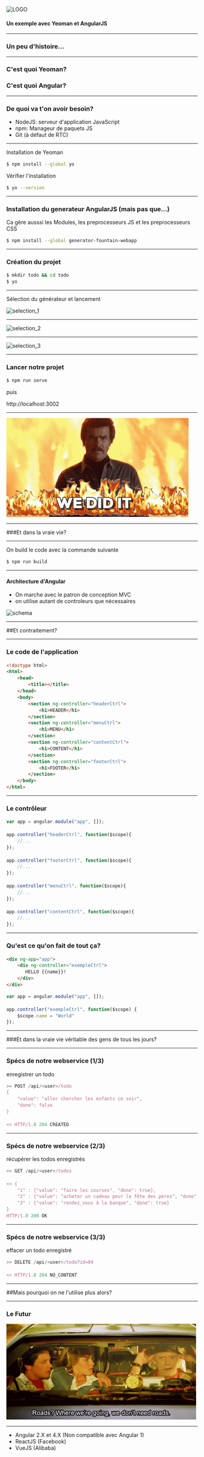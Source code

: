 ![LOGO](http://www.pole-emploi.fr/image/mmlelement/pj/7f/bb/a5/12/logo-pe49424.png)

#### Un exemple avec Yeoman et AngularJS

---

### Un peu d'histoire...

---
<!-- .slide: data-autoslide="2000" -->

### C'est quoi Yeoman?
### <span class="fragment" data-fragment-index="1" data-autoslide="2000">C'est quoi Angular?</span>

---

### De quoi va t'on avoir besoin?

* NodeJS: serveur d'application JavaScript
* npm: Manageur de paquets JS
* Git (à défaut de RTC)

---

Installation de Yeoman

```bash
$ npm install --global yo
```

Vérifier l'installation

```bash
$ yo --version
```

---

### Installation du generateur AngularJS (mais pas que...)

Ca gère ausssi les Modules, les preprocesseurs JS et les preprocesseurs CSS

```bash
$ npm install --global generator-fountain-webapp
```

---

### Création du projet

```bash
$ mkdir todo && cd todo
$ yo
```

---

Sélection du générateur et lancement

![selection_1](http://yeoman.io/static/03_yo_interactive.45bae71d55.png)

---

![selection_2](http://yeoman.io/static/03_yo_select.6d93fec77e.png)

---

![selection_3](http://yeoman.io/static/03_yo_end.8e1fafb036.png)

---

### Lancer notre projet

```bash
$ npm run serve
```

puis

http://localhost:3002

---

![did_it](assets/did_it.gif)

---

###Et dans la vraie vie?

---

On build le code avec la commande suivante

```bash
$ npm run build
```

---

#### Architecture d'Angular

* On marche avec le patron de conception MVC
* on utilise autant de controleurs que nécessaires

![schema](https://sdz-upload.s3.amazonaws.com/prod/upload/mvc-angular.png)

---

##Et contraitement?

---

### Le code de l'application

```html
<!doctype html>
<html>
    <head>
        <title></title>
    </head>
    <body>
        <section ng-controller="headerCtrl">
            <h1>HEADER</h1>
        </section>
        <section ng-controller="menuCtrl">
            <h1>MENU</h1>
        </section>
        <section ng-controller="contentCtrl">
            <h1>CONTENT</h1>
        </section>
        <section ng-controller="footerCtrl">
            <h1>FOOTER</h1>
        </section>
    </body>
</html>
```

---

### Le contrôleur

```javascript
var app = angular.module("app", []);

app.controller("headerCtrl", function($scope){
    //...    
});

app.controller("footerCtrl", function($scope){
    //...    
});

app.controller("menuCtrl", function($scope){
    //...    
});

app.controller("contentCtrl", function($scope){
    //...    
});
```

---

### Qu'est ce qu'on fait de tout ça?

```html
<div ng-app="app">
    <div ng-controller="exempleCtrl">
       HELLO {{name}}!
    </div>
</div>
```

```javascript
var app = angular.module("app", []);

app.controller("exempleCtrl", function($scope) {
    $scope.name = "World"
});
```

---

###Et dans la vraie vie véritable des gens de tous les jours?

---

### Spécs de notre webservice (1/3)

enregistrer un todo

```javascript
>> POST /api/<user>/todo
{
    "value": "aller chercher les enfants ce soir",
    "done": false
}

<< HTTP/1.0 204 CREATED 
```

---

### Spécs de notre webservice (2/3)

récupérer les todos enregistrés

```javascript
>> GET /api/<user>/todos

<< {
    "1" : {"value": "faire les courses", "done": true},
    "2" : {"value": "acheter un cadeau pour la fête des pères", "done": false},
    "3" : {"value": "rendez_vous à la banque", "done": true}
}
HTTP/1.0 200 OK 
```

---

### Spécs de notre webservice (3/3)

effacer un todo enregistré

```javascript
>> DELETE /api/<user>/todo?id=84

<< HTTP/1.0 204 NO_CONTENT
```

---

##Mais pourquoi on ne l'utilise plus alors?

---

### Le Futur

![did_it](assets/bttf.gif)

---

* Angular 2.X et 4.X (Non compatible avec Angular 1)
* ReactJS (Facebook)
* VueJS (Alibaba)
